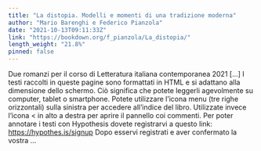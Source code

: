 ```yaml
---
title: "La distopia. Modelli e momenti di una tradizione moderna"
author: "Mario Barenghi e Federico Pianzola"
date: "2021-10-13T09:11:33Z"
link: "https://bookdown.org/f_pianzola/La_distopia/"
length_weight: "21.8%"
pinned: false
---
```


Due romanzi per il corso di Letteratura italiana contemporanea 2021 [...] I testi raccolti in queste pagine sono formattati in HTML e si adattano alla dimensione dello schermo. Ciò significa che potete leggerli agevolmente su computer, tablet o smartphone. Potete utilizzare l’icona menu (tre righe orizzontali) sulla sinistra per accedere all’indice del libro. Utilizzate invece l’icona < in alto a destra per aprire il pannello coi commenti. Per poter annotare i testi con Hypothesis dovete registrarvi a questo link: https://hypothes.is/signup Dopo esservi registrati e aver confermato la vostra ...
